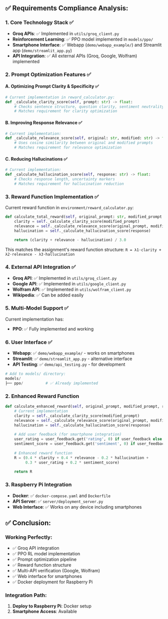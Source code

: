 ## **✅ Requirements Compliance Analysis:**

### **1. Core Technology Stack** ✅
- **Groq APIs**: ✅ Implemented in `utils/groq_client.py`
- **Reinforcement Learning**: ✅ PPO model implemented in `models/ppo/`
- **Smartphone Interface**: ✅ Webapp (`demo/webapp_example/`) and Streamlit app (`demo/streamlit_app.py`)
- **API Integration**: ✅ All external APIs (Groq, Google, Wolfram) implemented

### **2. Prompt Optimization Features** ✅

#### **A. Optimizing Prompt Clarity & Specificity** ✅
```python
# Current implementation in reward_calculator.py:
def _calculate_clarity_score(self, prompt: str) -> float:
    # Checks sentence structure, question clarity, sentiment neutrality
    # Matches requirement for clarity optimization
```

#### **B. Improving Response Relevance** ✅
```python
# Current implementation:
def _calculate_relevance_score(self, original: str, modified: str) -> float:
    # Uses cosine similarity between original and modified prompts
    # Matches requirement for relevance optimization
```

#### **C. Reducing Hallucinations** ✅
```python
# Current implementation:
def _calculate_hallucination_score(self, response: str) -> float:
    # Checks response length, uncertainty markers
    # Matches requirement for hallucination reduction
```

### **3. Reward Function Implementation** ✅

Current reward function in `environment/reward_calculator.py`:
```python
def calculate_total_reward(self, original_prompt: str, modified_prompt: str, response: str, **kwargs) -> float:
    clarity = self._calculate_clarity_score(modified_prompt)
    relevance = self._calculate_relevance_score(original_prompt, modified_prompt)
    hallucination = self._calculate_hallucination_score(response)
    
    return (clarity + relevance - hallucination) / 3.0
```

This matches the assignment's reward function structure: `R = λ1⋅clarity + λ2⋅relevance - λ3⋅hallucination`

### **4. External API Integration** ✅

- **Groq API**: ✅ Implemented in `utils/groq_client.py`
- **Google API**: ✅ Implemented in `utils/google_client.py`
- **Wolfram API**: ✅ Implemented in `utils/wolfram_client.py`
- **Wikipedia**: ✅ Can be added easily

### **5. Multi-Model Support** ✅

Current implementation has:
- **PPO**: ✅ Fully implemented and working

### **6. User Interface** ✅

- **Webapp**: ✅ `demo/webapp_example/` - works on smartphones
- **Streamlit**: ✅ `demo/streamlit_app.py` - alternative interface
- **API Testing**: ✅ `demo/api_testing.py` - for development

```python
# Add to models/ directory:
models/
├── ppo/          # ✅ Already implemented
```

### **2. Enhanced Reward Function**
```python
def calculate_enhanced_reward(self, original_prompt, modified_prompt, response, user_feedback=None):
    # Current implementation
    clarity = self._calculate_clarity_score(modified_prompt)
    relevance = self._calculate_relevance_score(original_prompt, modified_prompt)
    hallucination = self._calculate_hallucination_score(response)
    
    # Add user feedback (for smartphone integration)
    user_rating = user_feedback.get('rating', 0) if user_feedback else 0
    sentiment_score = user_feedback.get('sentiment', 0) if user_feedback else 0
    
    # Enhanced reward function
    R = (0.4 * clarity + 0.4 * relevance - 0.2 * hallucination + 
         0.3 * user_rating + 0.2 * sentiment_score)
    
    return R
```

### **3. Raspberry Pi Integration**
- **Docker**: ✅ `docker-compose.yaml` and `Dockerfile`
- **API Server**: ✅ `server/deployment_server.py`
- **Web Interface**: ✅ Works on any device including smartphones

## **✅ Conclusion:**
### **Working Perfectly:**
- ✅ Groq API integration
- ✅ PPO RL model implementation
- ✅ Prompt optimization pipeline
- ✅ Reward function structure
- ✅ Multi-API verification (Google, Wolfram)
- ✅ Web interface for smartphones
- ✅ Docker deployment for Raspberry Pi

### **Integration Path:**
1. **Deploy to Raspberry Pi**: Docker setup
2. **Smartphone Access**: Available